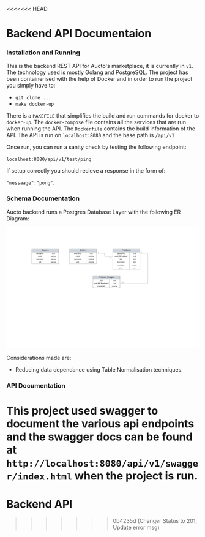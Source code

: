 <<<<<<< HEAD
# Backend API Documentaion

### Installation and Running
This is the backend REST API for Aucto's marketplace, it is currently in `v1`. The technology used is mostly Golang and PostgreSQL. The project has been containerised with the help of Docker and in order to run the project you simply have to:

- `git clone ...`
- `make docker-up`

There is a `MAKEFILE` that simplifies the build and run commands for docker to `docker-up`. The `docker-compose` file contains all the services that are run when running the API. The `Dockerfile` contains the build information of the API. The API is run on `localhost:8080` and the base path is `/api/v1`

Once run, you can run a sanity check by testing the following endpoint:

 `localhost:8080/api/v1/test/ping` 
 
 If setup correctly you should recieve a response in the form of:
 
  `"messaage":"pong"`.

### Schema Documentation

Aucto backend runs a Postgres Database Layer with the following ER Diagram: 

![image info](/docs/Aucto%20DB%20ER%20Diagram.png)

Considerations made are:
- Reducing data dependance using Table Normalisation techniques.

### API Documentation

This project used swagger to document the various api endpoints and the swagger docs can be found at `http://localhost:8080/api/v1/swagger/index.html` when the project is run.
=======
# Backend API
>>>>>>> 0b4235d (Changer Status to 201, Update error msg)
